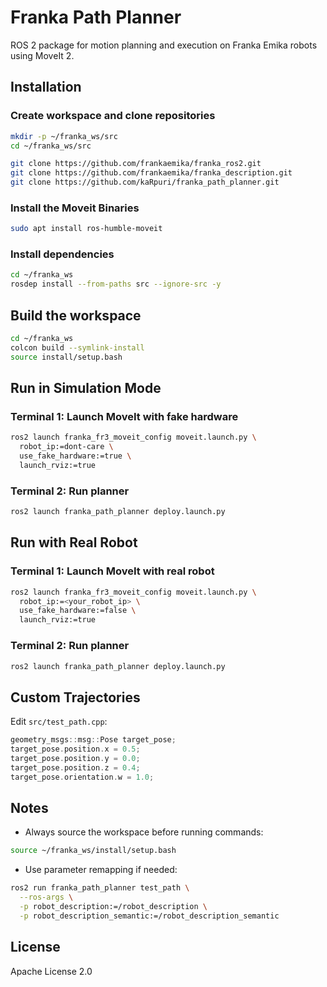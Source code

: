# Franka Path Planner

ROS 2 package for motion planning and execution on Franka Emika robots using MoveIt 2.



## Installation

### Create workspace and clone repositories

```bash
mkdir -p ~/franka_ws/src
cd ~/franka_ws/src

git clone https://github.com/frankaemika/franka_ros2.git
git clone https://github.com/frankaemika/franka_description.git
git clone https://github.com/kaRpuri/franka_path_planner.git
```

### Install the Moveit Binaries


```bash
sudo apt install ros-humble-moveit
```

### Install dependencies

```bash
cd ~/franka_ws
rosdep install --from-paths src --ignore-src -y
```

## Build the workspace

```bash
cd ~/franka_ws
colcon build --symlink-install
source install/setup.bash
```

## Run in Simulation Mode

### Terminal 1: Launch MoveIt with fake hardware

```bash
ros2 launch franka_fr3_moveit_config moveit.launch.py \
  robot_ip:=dont-care \
  use_fake_hardware:=true \
  launch_rviz:=true
```

### Terminal 2: Run planner

```bash
ros2 launch franka_path_planner deploy.launch.py
```

## Run with Real Robot

### Terminal 1: Launch MoveIt with real robot

```bash
ros2 launch franka_fr3_moveit_config moveit.launch.py \
  robot_ip:=<your_robot_ip> \
  use_fake_hardware:=false \
  launch_rviz:=true
```

### Terminal 2: Run planner

```bash
ros2 launch franka_path_planner deploy.launch.py
```

## Custom Trajectories

Edit `src/test_path.cpp`:

```cpp
geometry_msgs::msg::Pose target_pose;
target_pose.position.x = 0.5;
target_pose.position.y = 0.0;
target_pose.position.z = 0.4;
target_pose.orientation.w = 1.0;
```

## Notes

- Always source the workspace before running commands:

```bash
source ~/franka_ws/install/setup.bash
```

- Use parameter remapping if needed:

```bash
ros2 run franka_path_planner test_path \
  --ros-args \
  -p robot_description:=/robot_description \
  -p robot_description_semantic:=/robot_description_semantic
```

## License

Apache License 2.0
